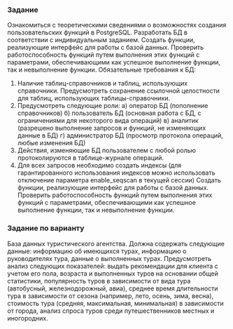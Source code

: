 ### Задание
Ознакомиться с теоретическими сведениями о возможностях создания пользовательских функций в PostgreSQL. Разработать БД в соответствии с индивидуальным заданием. Создать функции, реализующие интерфейс для работы с базой данных. Проверить работоспособность функций путем выполнения этих функций с параметрами, обеспечивающими как успешное выполнение функции, так и невыполнение функции.
Обязательные требования к БД:
1) Наличие таблиц-справочников и таблиц, использующих справочники. Предусмотреть сохранение ссылочной целостности для таблиц, использующих таблицы-справочники.
2) Предусмотреть следующие роли:
   а) оператор БД (пополнение справочников)
   б) пользователь БД (основная работа с БД, с ограничениями для некоторого вида операций)
   в) аналитик (разрешено выполнение запросов и функций, не изменяющих данные в БД)
   г) администратор БД (просмотр протокола операций, любые изменения БД)
3) Действия, изменяющие БД пользователем с любой ролью протоколируются в таблице-журнале операций.
4) Для всех запросов необходимо создать индексы (для гарантированного использования индексов можно использовать отключение параметра enable_seqscan в текущей сессии)
   Создать функции, реализующие интерфейс для работы с базой данных. Проверить работоспособность функций путем выполнения этих функций с параметрами, обеспечивающими как успешное выполнение функции, так и невыполнение функции.

### Задание по варианту
База данных туристического агентства. Должна содержать следующие данные: информацию об имеющихся турах, информацию о руководителях тура, данные о выполненных турах. Предусмотреть анализ следующих показателей: выдать рекомендации для клиента с учетом его пола, возраста и выполненных туров на основании общей статистики, популярность туров в зависимости от вида тура (автобусный, железнодорожный, авиа), среднее время длительности тура в зависимости от сезона (например, лето, осень, зима, весна), стоимость тура (средняя, максимальная, минимальная) в зависимости от города, анализ спроса туров среди путешественников местных и иногородних.